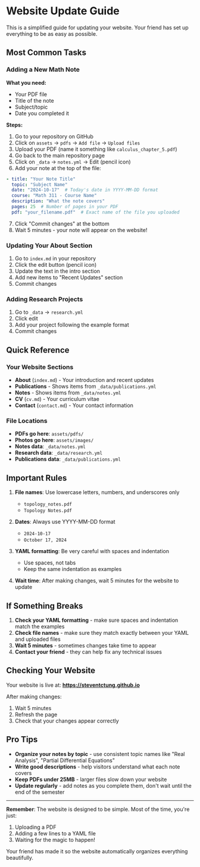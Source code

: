 # Website Update Guide

This is a simplified guide for updating your website. Your friend has set up everything to be as easy as possible.

## Most Common Tasks

### Adding a New Math Note

**What you need:**
- Your PDF file
- Title of the note
- Subject/topic
- Date you completed it

**Steps:**
1. Go to your repository on GitHub
2. Click on `assets` → `pdfs` → `Add file` → `Upload files`
3. Upload your PDF (name it something like `calculus_chapter_5.pdf`)
4. Go back to the main repository page
5. Click on `_data` → `notes.yml` → Edit (pencil icon)
6. Add your note at the top of the file:

```yaml
- title: "Your Note Title"
  topic: "Subject Name"
  date: "2024-10-17"  # Today's date in YYYY-MM-DD format
  course: "Math 311 - Course Name"
  description: "What the note covers"
  pages: 25  # Number of pages in your PDF
  pdf: "your_filename.pdf"  # Exact name of the file you uploaded
```

7. Click "Commit changes" at the bottom
8. Wait 5 minutes - your note will appear on the website!

### Updating Your About Section

1. Go to `index.md` in your repository
2. Click the edit button (pencil icon)
3. Update the text in the intro section
4. Add new items to "Recent Updates" section
5. Commit changes

### Adding Research Projects

1. Go to `_data` → `research.yml`
2. Click edit
3. Add your project following the example format
4. Commit changes

## Quick Reference

### Your Website Sections

- **About** (`index.md`) - Your introduction and recent updates
- **Publications** - Shows items from `_data/publications.yml`
- **Notes** - Shows items from `_data/notes.yml`
- **CV** (`cv.md`) - Your curriculum vitae
- **Contact** (`contact.md`) - Your contact information

### File Locations

- **PDFs go here**: `assets/pdfs/`
- **Photos go here**: `assets/images/`
- **Notes data**: `_data/notes.yml`
- **Research data**: `_data/research.yml`
- **Publications data**: `_data/publications.yml`

## Important Rules

1. **File names**: Use lowercase letters, numbers, and underscores only
   - `topology_notes.pdf`
   - `Topology Notes.pdf`

2. **Dates**: Always use YYYY-MM-DD format
   - `2024-10-17`
   - `October 17, 2024`

3. **YAML formatting**: Be very careful with spaces and indentation
   - Use spaces, not tabs
   - Keep the same indentation as examples

4. **Wait time**: After making changes, wait 5 minutes for the website to update

## If Something Breaks

1. **Check your YAML formatting** - make sure spaces and indentation match the examples
2. **Check file names** - make sure they match exactly between your YAML and uploaded files
3. **Wait 5 minutes** - sometimes changes take time to appear
4. **Contact your friend** - they can help fix any technical issues

## Checking Your Website

Your website is live at: **https://steventctung.github.io**

After making changes:
1. Wait 5 minutes
2. Refresh the page
3. Check that your changes appear correctly

## Pro Tips

- **Organize your notes by topic** - use consistent topic names like "Real Analysis", "Partial Differential Equations"
- **Write good descriptions** - help visitors understand what each note covers
- **Keep PDFs under 25MB** - larger files slow down your website
- **Update regularly** - add notes as you complete them, don't wait until the end of the semester

---

**Remember**: The website is designed to be simple. Most of the time, you're just:
1. Uploading a PDF
2. Adding a few lines to a YAML file
3. Waiting for the magic to happen!

Your friend has made it so the website automatically organizes everything beautifully.